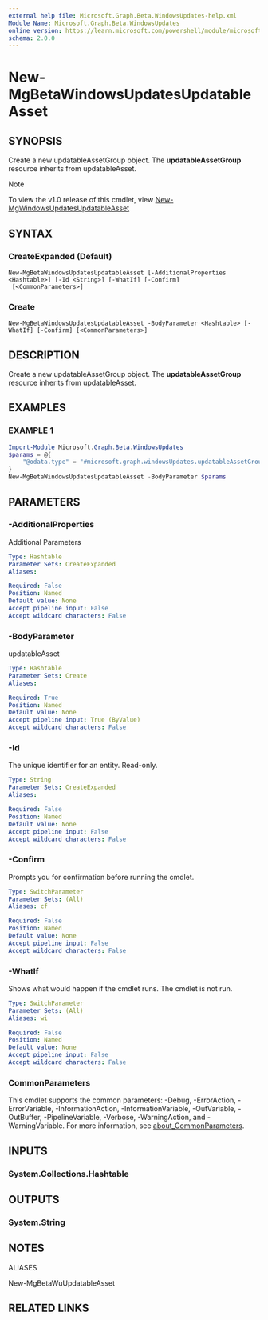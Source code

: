 ```yaml
---
external help file: Microsoft.Graph.Beta.WindowsUpdates-help.xml
Module Name: Microsoft.Graph.Beta.WindowsUpdates
online version: https://learn.microsoft.com/powershell/module/microsoft.graph.beta.windowsupdates/new-mgbetawindowsupdatesupdatableasset
schema: 2.0.0
---
```


# New-MgBetaWindowsUpdatesUpdatableAsset

## SYNOPSIS
Create a new updatableAssetGroup object.
The **updatableAssetGroup** resource inherits from updatableAsset.

> [!NOTE]
> To view the v1.0 release of this cmdlet, view [New-MgWindowsUpdatesUpdatableAsset](/powershell/module/Microsoft.Graph.WindowsUpdates/New-MgWindowsUpdatesUpdatableAsset?view=graph-powershell-v1.0)

## SYNTAX

### CreateExpanded (Default)
```
New-MgBetaWindowsUpdatesUpdatableAsset [-AdditionalProperties <Hashtable>] [-Id <String>] [-WhatIf] [-Confirm]
 [<CommonParameters>]
```

### Create
```
New-MgBetaWindowsUpdatesUpdatableAsset -BodyParameter <Hashtable> [-WhatIf] [-Confirm] [<CommonParameters>]
```

## DESCRIPTION
Create a new updatableAssetGroup object.
The **updatableAssetGroup** resource inherits from updatableAsset.

## EXAMPLES

### EXAMPLE 1
```powershell
Import-Module Microsoft.Graph.Beta.WindowsUpdates
$params = @{
	"@odata.type" = "#microsoft.graph.windowsUpdates.updatableAssetGroup"
}
New-MgBetaWindowsUpdatesUpdatableAsset -BodyParameter $params
```

## PARAMETERS

### -AdditionalProperties
Additional Parameters

```yaml
Type: Hashtable
Parameter Sets: CreateExpanded
Aliases:

Required: False
Position: Named
Default value: None
Accept pipeline input: False
Accept wildcard characters: False
```

### -BodyParameter
updatableAsset

```yaml
Type: Hashtable
Parameter Sets: Create
Aliases:

Required: True
Position: Named
Default value: None
Accept pipeline input: True (ByValue)
Accept wildcard characters: False
```

### -Id
The unique identifier for an entity.
Read-only.

```yaml
Type: String
Parameter Sets: CreateExpanded
Aliases:

Required: False
Position: Named
Default value: None
Accept pipeline input: False
Accept wildcard characters: False
```

### -Confirm
Prompts you for confirmation before running the cmdlet.

```yaml
Type: SwitchParameter
Parameter Sets: (All)
Aliases: cf

Required: False
Position: Named
Default value: None
Accept pipeline input: False
Accept wildcard characters: False
```

### -WhatIf
Shows what would happen if the cmdlet runs.
The cmdlet is not run.

```yaml
Type: SwitchParameter
Parameter Sets: (All)
Aliases: wi

Required: False
Position: Named
Default value: None
Accept pipeline input: False
Accept wildcard characters: False
```

### CommonParameters
This cmdlet supports the common parameters: -Debug, -ErrorAction, -ErrorVariable, -InformationAction, -InformationVariable, -OutVariable, -OutBuffer, -PipelineVariable, -Verbose, -WarningAction, and -WarningVariable. For more information, see [about_CommonParameters](http://go.microsoft.com/fwlink/?LinkID=113216).

## INPUTS

### System.Collections.Hashtable
## OUTPUTS

### System.String
## NOTES

ALIASES

New-MgBetaWuUpdatableAsset

## RELATED LINKS
